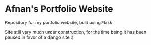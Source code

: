 # Afnan's Portfolio Website
Repository for my portfolio website, built using Flask

Site still very much under construction, for the time being it has been paused in favor of a django site :)
